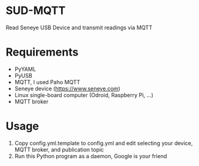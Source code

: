 # SUD-MQTT
Read Seneye USB Device and transmit readings via MQTT

# Requirements
- PyYAML
- PyUSB
- MQTT, I used Paho MQTT
- Seneye device (https://www.seneye.com)
- Linux single-board computer (Odroid, Raspberry Pi, ...)
- MQTT broker

# Usage
1. Copy config.yml.template to config.yml and edit selecting your device, MQTT broker, and publication topic
1. Run this Python program as a daemon, Google is your friend
